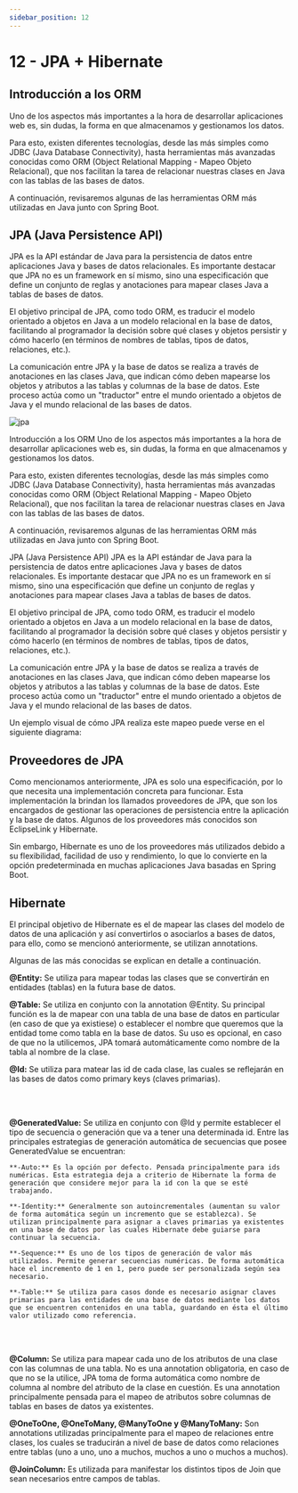 ```yaml
---
sidebar_position: 12
---
```


#  12 - JPA + Hibernate

## Introducción a los ORM

Uno de los aspectos más importantes a la hora de desarrollar aplicaciones web es, sin dudas, la forma en que almacenamos y gestionamos los datos.

Para esto, existen diferentes tecnologías, desde las más simples como JDBC (Java Database Connectivity), hasta herramientas más avanzadas conocidas como ORM (Object Relational Mapping - Mapeo Objeto Relacional), que nos facilitan la tarea de relacionar nuestras clases en Java con las tablas de las bases de datos.

A continuación, revisaremos algunas de las herramientas ORM más utilizadas en Java junto con Spring Boot.

## JPA (Java Persistence API)

JPA es la API estándar de Java para la persistencia de datos entre aplicaciones Java y bases de datos relacionales. Es importante destacar que JPA no es un framework en sí mismo, sino una especificación que define un conjunto de reglas y anotaciones para mapear clases Java a tablas de bases de datos.

El objetivo principal de JPA, como todo ORM, es traducir el modelo orientado a objetos en Java a un modelo relacional en la base de datos, facilitando al programador la decisión sobre qué clases y objetos persistir y cómo hacerlo (en términos de nombres de tablas, tipos de datos, relaciones, etc.).

La comunicación entre JPA y la base de datos se realiza a través de anotaciones en las clases Java, que indican cómo deben mapearse los objetos y atributos a las tablas y columnas de la base de datos. Este proceso actúa como un "traductor" entre el mundo orientado a objetos de Java y el mundo relacional de las bases de datos.

![jpa](/img/jpa.png)




Introducción a los ORM
Uno de los aspectos más importantes a la hora de desarrollar aplicaciones web es, sin dudas, la forma en que almacenamos y gestionamos los datos.

Para esto, existen diferentes tecnologías, desde las más simples como JDBC (Java Database Connectivity), hasta herramientas más avanzadas conocidas como ORM (Object Relational Mapping - Mapeo Objeto Relacional), que nos facilitan la tarea de relacionar nuestras clases en Java con las tablas de las bases de datos.

A continuación, revisaremos algunas de las herramientas ORM más utilizadas en Java junto con Spring Boot.

JPA (Java Persistence API)
JPA es la API estándar de Java para la persistencia de datos entre aplicaciones Java y bases de datos relacionales. Es importante destacar que JPA no es un framework en sí mismo, sino una especificación que define un conjunto de reglas y anotaciones para mapear clases Java a tablas de bases de datos.

El objetivo principal de JPA, como todo ORM, es traducir el modelo orientado a objetos en Java a un modelo relacional en la base de datos, facilitando al programador la decisión sobre qué clases y objetos persistir y cómo hacerlo (en términos de nombres de tablas, tipos de datos, relaciones, etc.).

La comunicación entre JPA y la base de datos se realiza a través de anotaciones en las clases Java, que indican cómo deben mapearse los objetos y atributos a las tablas y columnas de la base de datos. Este proceso actúa como un "traductor" entre el mundo orientado a objetos de Java y el mundo relacional de las bases de datos.

Un ejemplo visual de cómo JPA realiza este mapeo puede verse en el siguiente diagrama:



## Proveedores de JPA
Como mencionamos anteriormente, JPA es solo una especificación, por lo que necesita una implementación concreta para funcionar. Esta implementación la brindan los llamados proveedores de JPA, que son los encargados de gestionar las operaciones de persistencia entre la aplicación y la base de datos. Algunos de los proveedores más conocidos son EclipseLink y Hibernate.

Sin embargo, Hibernate es uno de los proveedores más utilizados debido a su flexibilidad, facilidad de uso y rendimiento, lo que lo convierte en la opción predeterminada en muchas aplicaciones Java basadas en Spring Boot.



## Hibernate
El principal objetivo de Hibernate es el de mapear las clases del modelo de datos de una aplicación y así convertirlos o asociarlos a bases de datos, para ello, como se mencionó anteriormente, se utilizan annotations.

Algunas de las más conocidas se explican en detalle a continuación.

**@Entity:**  Se utiliza para mapear todas las clases que se convertirán en entidades (tablas) en la futura base de datos.

**@Table:**  Se utiliza en conjunto con la annotation @Entity. Su principal función es la de mapear con una tabla de una base de datos en particular (en caso de que ya existiese) o establecer el nombre que queremos que la entidad tome como tabla en la base de datos. Su uso es opcional, en caso de que no la utilicemos, JPA tomará automáticamente como nombre de la tabla al nombre de la clase.

**@Id:** Se utiliza para matear las id de cada clase, las cuales se reflejarán en las bases de datos como primary keys (claves primarias).

<br/>
<br/>

**@GeneratedValue:** Se utiliza en conjunto con @Id y permite establecer el tipo de secuencia o generación que va a tener una determinada id. Entre las principales estrategias de generación automática de secuencias que posee GeneratedValue se encuentran:

    **-Auto:** Es la opción por defecto. Pensada principalmente para ids numéricas. Esta estrategia deja a criterio de Hibernate la forma de generación que considere mejor para la id con la que se esté trabajando.

    **-Identity:** Generalmente son autoincrementales (aumentan su valor de forma automática según un incremento que se establezca). Se utilizan principalmente para asignar a claves primarias ya existentes en una base de datos por las cuales Hibernate debe guiarse para continuar la secuencia.

    **-Sequence:** Es uno de los tipos de generación de valor más utilizados. Permite generar secuencias numéricas. De forma automática hace el incremento de 1 en 1, pero puede ser personalizada según sea necesario.

    **-Table:** Se utiliza para casos donde es necesario asignar claves primarias para las entidades de una base de datos mediante los datos que se encuentren contenidos en una tabla, guardando en ésta el último valor utilizado como referencia.

<br/>
<br/>

**@Column:**  Se utiliza para mapear cada uno de los atributos de una clase con las columnas de una tabla. No es una annotation obligatoria, en caso de que no se la utilice, JPA toma de forma automática como nombre de columna al nombre del atributo de la clase en cuestión. Es una annotation principalmente pensada para el mapeo de atributos sobre columnas de tablas en bases de datos ya existentes.

**@OneToOne, @OneToMany, @ManyToOne y @ManyToMany:**  Son annotations utilizadas principalmente para el mapeo de relaciones entre clases, los cuales se traducirán a nivel de base de datos como relaciones entre tablas (uno a uno, uno a muchos, muchos a uno o muchos a muchos).

**@JoinColumn:** Es utilizada para manifestar los distintos tipos de Join que sean necesarios entre campos de tablas.